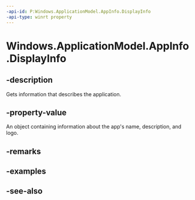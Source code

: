 ```yaml
---
-api-id: P:Windows.ApplicationModel.AppInfo.DisplayInfo
-api-type: winrt property
---
```


<!-- Property syntax
public Windows.ApplicationModel.AppDisplayInfo DisplayInfo { get; }
-->

# Windows.ApplicationModel.AppInfo.DisplayInfo

## -description
Gets information that describes the application.

## -property-value
An object containing information about the app's name, description, and logo.

## -remarks

## -examples

## -see-also
